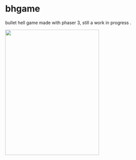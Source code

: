 # bhgame

bullet hell game made with phaser 3, still a work in progress .

<img src="/assets/videogamebh.gif" width="300" height="400" />
